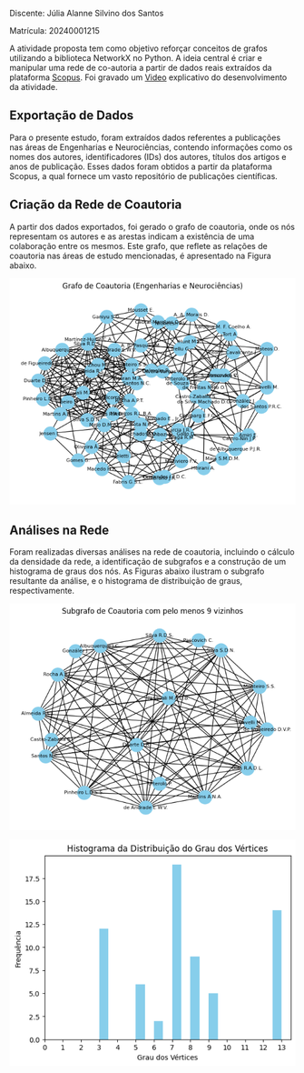  Discente: Júlia Alanne Silvino dos Santos 
 
 Matrícula: 20240001215


A atividade proposta tem como objetivo reforçar conceitos de grafos utilizando a biblioteca NetworkX no Python. A ideia central é criar e manipular uma rede de co-autoria a partir de dados reais extraídos da plataforma [Scopus](https://www.scopus.com/search/form.uri?display=basic&zone=header&origin=#basic). Foi gravado um [Video](https://www.loom.com/share/d3346e4ab7ac446994c58745e77f8a41?sid=465cb22d-eb6c-44eb-a612-ee30a220c16b) explicativo do desenvolvimento da atividade.

 Exportação de Dados
  -
Para o presente estudo, foram extraídos dados referentes a publicações nas áreas de Engenharias e Neurociências, contendo informações como os nomes dos autores, identificadores (IDs) dos autores, títulos dos artigos e anos de publicação. Esses dados foram obtidos a partir da plataforma Scopus, a qual fornece um vasto repositório de publicações científicas.

Criação da Rede de Coautoria
-
A partir dos dados exportados, foi gerado o grafo de coautoria, onde os nós representam os autores e as arestas indicam a existência de uma colaboração entre os mesmos. Este grafo, que reflete as relações de coautoria nas áreas de estudo mencionadas, é apresentado na Figura abaixo.

![Grafo de Coautoria](img/rede.png)


Análises na Rede
--
Foram realizadas diversas análises na rede de coautoria, incluindo o cálculo da densidade da rede, a identificação de subgrafos e a construção de um histograma de graus dos nós. As Figuras abaixo ilustram o subgrafo resultante da análise, e o histograma de distribuição de graus, respectivamente.

![Sub-Grafoa](img/sgrafo.png)


![Histograma](img/histograma.png)


